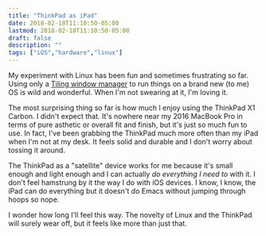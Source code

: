 ```yaml
---
title: "ThinkPad as iPad"
date: 2018-02-18T11:10:50-05:00
lastmod: 2018-02-18T11:10:50-05:00
draft: false
description: ""
tags: ["iOS","hardware","linux"]
---
```


My experiment with Linux has been fun and sometimes frustrating so far. Using only a [Tiling window manager](https://i3wm.org/) to run things on a brand new (to me) OS is wild and wonderful. When I'm not swearing at it, I'm loving it.

The most surprising thing so far is how much I enjoy using the ThinkPad X1 Carbon. I didn't expect that. It's nowhere near my 2016 MacBook Pro in terms of pure asthetic or overall fit and finish, but it's just so much fun to use. In fact, I've been grabbing the ThinkPad much more often than my iPad when I'm not at my desk. It feels solid and durable and I don't worry about tossing it around.

The ThinkPad as a "satellite" device works for me because it's small enough and light enough and I can actually _do everything I need to_ with it. I don't feel hamstrung by it the way I do with iOS devices. I know, I know, the iPad can do everything but it doesn't do Emacs without jumping through hoops so nope.

I wonder how long I'll feel this way. The novelty of Linux and the ThinkPad will surely wear off, but it feels like more than just that.
